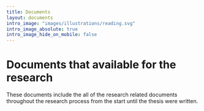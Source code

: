 ```yaml
---
title: Documents
layout: documents
intro_image: "images/illustrations/reading.svg"
intro_image_absolute: true
intro_image_hide_on_mobile: false
---
```


# Documents that available for the research

These documents include the all of the research related documents throughout the 
research process from the start until the thesis were written. 
